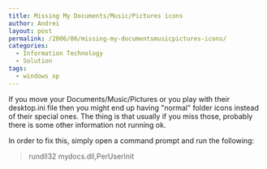 ```yaml
---
title: Missing My Documents/Music/Pictures icons
author: Andrei
layout: post
permalink: /2006/06/missing-my-documentsmusicpictures-icons/
categories:
  - Information Technology
  - Solution
tags:
  - windows xp
---
```

If you move your Documents/Music/Pictures or you play with their desktop.ini file then you might end up having "normal" folder icons instead of their special ones. The thing is that usually if you miss those, probably there is some other information not running ok.

In order to fix this, simply open a command prompt and run the following:

> rundll32 mydocs.dll,PerUserInit